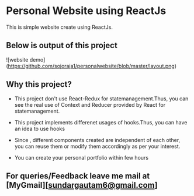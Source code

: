 # Personal Website using ReactJs

This is simple website create using ReactJs.

## Below is output of this project


![website demo] (https://github.com/sojoraja1/personalwebsite/blob/master/layout.png)

## Why this project?
- This project don't use React-Redux for statemanagement.Thus, you can see the real use of Context and Reducer provided by React for statemanagement.
- This project implements differenet usages of hooks.Thus, you can have an idea to use hooks
- Since , different components created are independent of each other, you can reuse them or modify them accordingly as per your interest.

- You can create your personal portfolio within few hours


## For queries/Feedback leave me mail at [MyGmail][sundargautam6@gmail.com]